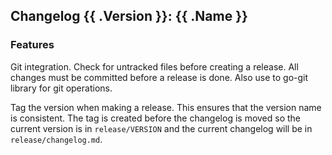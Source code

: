 
## Changelog {{ .Version }}: {{ .Name }}

### Features

Git integration. Check for untracked files before creating a release. All changes
must be committed before a release is done. Also use to go-git library for git
operations.

Tag the version when making a release. This ensures that the version name is
consistent. The tag is created before the changelog is moved so the current
version is in `release/VERSION` and the current changelog will be in
`release/changelog.md`.
